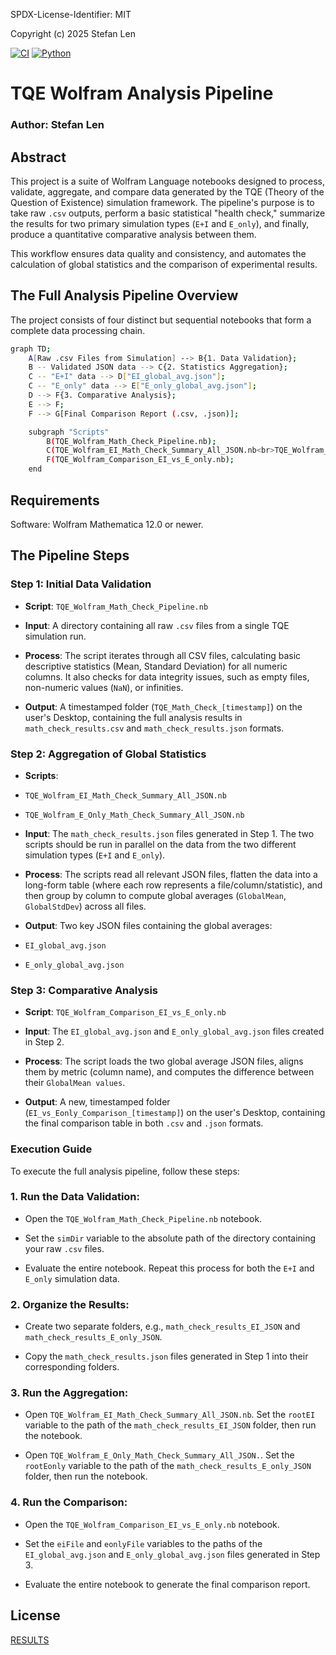 SPDX-License-Identifier: MIT

Copyright (c) 2025 Stefan Len

[![CI](https://github.com/SteviLen420/TQE_simulation/actions/workflows/ci.yml/badge.svg?branch=main)](https://github.com/SteviLen420/TQE_simulation/actions/workflows/ci.yml)
[![Python](https://img.shields.io/badge/python-3.9%20|%203.10%20|%203.11-blue)](https://www.python.org/doc/)

# TQE Wolfram Analysis Pipeline
### Author: Stefan Len

## Abstract
This project is a suite of Wolfram Language notebooks designed to process, validate, aggregate, and compare data generated by the TQE (Theory of the Question of Existence) simulation framework. The pipeline's purpose is to take raw `.csv` outputs, perform a basic statistical "health check," summarize the results for two primary simulation types (`E+I` and `E_only`), and finally, produce a quantitative comparative analysis between them.

This workflow ensures data quality and consistency, and automates the calculation of global statistics and the comparison of experimental results.

## The Full Analysis Pipeline Overview
The project consists of four distinct but sequential notebooks that form a complete data processing chain.
```bash
graph TD;
    A[Raw .csv Files from Simulation] --> B{1. Data Validation};
    B -- Validated JSON data --> C{2. Statistics Aggregation};
    C -- "E+I" data --> D["EI_global_avg.json"];
    C -- "E_only" data --> E["E_only_global_avg.json"];
    D --> F{3. Comparative Analysis};
    E --> F;
    F --> G[Final Comparison Report (.csv, .json)];

    subgraph "Scripts"
        B(TQE_Wolfram_Math_Check_Pipeline.nb);
        C(TQE_Wolfram_EI_Math_Check_Summary_All_JSON.nb<br>TQE_Wolfram_E_Only_Math_Check_Summary_All_JSON.nb);
        F(TQE_Wolfram_Comparison_EI_vs_E_only.nb);
    end
```

## Requirements
Software: Wolfram Mathematica 12.0 or newer.

## The Pipeline Steps
### Step 1: Initial Data Validation
* **Script**: `TQE_Wolfram_Math_Check_Pipeline.nb`

* **Input**: A directory containing all raw `.csv` files from a single TQE simulation run.

* **Process**: The script iterates through all CSV files, calculating basic descriptive statistics (Mean, Standard Deviation) for all numeric columns. It also checks for data integrity issues, such as empty files, non-numeric values (`NaN`), or infinities.

* **Output**: A timestamped folder (`TQE_Math_Check_[timestamp]`) on the user's Desktop, containing the full analysis results in `math_check_results.csv` and `math_check_results.json` formats.

### Step 2: Aggregation of Global Statistics
* **Scripts**:

* `TQE_Wolfram_EI_Math_Check_Summary_All_JSON.nb`

* `TQE_Wolfram_E_Only_Math_Check_Summary_All_JSON.nb`

* **Input**: The `math_check_results.json` files generated in Step 1. The two scripts should be run in parallel on the data from the two different simulation types (`E+I` and `E_only`).

* **Process**: The scripts read all relevant JSON files, flatten the data into a long-form table (where each row represents a file/column/statistic), and then group by column to compute global averages (`GlobalMean`, `GlobalStdDev`) across all files.

* **Output**: Two key JSON files containing the global averages:

* `EI_global_avg.json`

* `E_only_global_avg.json`

### Step 3: Comparative Analysis
* **Script**: `TQE_Wolfram_Comparison_EI_vs_E_only.nb`

* **Input**: The `EI_global_avg.json` and `E_only_global_avg.json` files created in Step 2.

* **Process**: The script loads the two global average JSON files, aligns them by metric (column name), and computes the difference between their `GlobalMean values`.

* **Output**: A new, timestamped folder (`EI_vs_Eonly_Comparison_[timestamp]`) on the user's Desktop, containing the final comparison table in both `.csv` and `.json` formats.

### Execution Guide
To execute the full analysis pipeline, follow these steps:

### 1. Run the Data Validation:

* Open the `TQE_Wolfram_Math_Check_Pipeline.nb` notebook.

* Set the `simDir` variable to the absolute path of the directory containing your raw `.csv` files.

* Evaluate the entire notebook. Repeat this process for both the `E+I` and `E_only` simulation data.

### 2. Organize the Results:

* Create two separate folders, e.g., `math_check_results_EI_JSON` and `math_check_results_E_only_JSON`.

* Copy the `math_check_results.json` files generated in Step 1 into their corresponding folders.

### 3. Run the Aggregation:

* Open `TQE_Wolfram_EI_Math_Check_Summary_All_JSON.nb`. Set the `rootEI` variable to the path of the `math_check_results_EI_JSON` folder, then run the notebook.

* Open `TQE_Wolfram_E_Only_Math_Check_Summary_All_JSON.`. Set the `rootEonly` variable to the path of the `math_check_results_E_only_JSON` folder, then run the notebook.

### 4. Run the Comparison:

* Open the `TQE_Wolfram_Comparison_EI_vs_E_only.nb` notebook.

* Set the `eiFile` and `eonlyFile` variables to the paths of the `EI_global_avg.json` and `E_only_global_avg.json` files generated in Step 3.

* Evaluate the entire notebook to generate the final comparison report.


## License
    
[RESULTS](./RESULTS)

